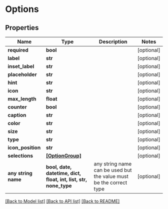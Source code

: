 # Options


## Properties
Name | Type | Description | Notes
------------ | ------------- | ------------- | -------------
**required** | **bool** |  | [optional] 
**label** | **str** |  | [optional] 
**inset_label** | **str** |  | [optional] 
**placeholder** | **str** |  | [optional] 
**hint** | **str** |  | [optional] 
**icon** | **str** |  | [optional] 
**max_length** | **float** |  | [optional] 
**counter** | **bool** |  | [optional] 
**caption** | **str** |  | [optional] 
**color** | **str** |  | [optional] 
**size** | **str** |  | [optional] 
**type** | **str** |  | [optional] 
**icon_position** | **str** |  | [optional] 
**selections** | [**[OptionGroup]**](OptionGroup.md) |  | [optional] 
**any string name** | **bool, date, datetime, dict, float, int, list, str, none_type** | any string name can be used but the value must be the correct type | [optional]

[[Back to Model list]](../README.md#documentation-for-models) [[Back to API list]](../README.md#documentation-for-api-endpoints) [[Back to README]](../README.md)


